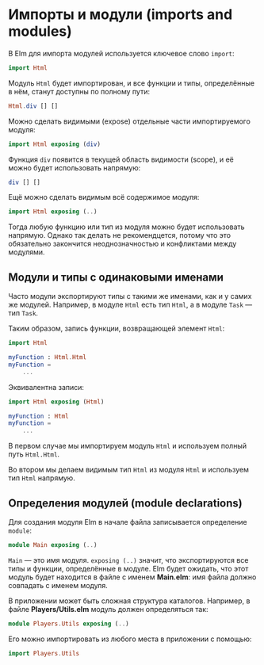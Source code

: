 # Импорты и модули (imports and modules)

В Elm для импорта модулей используется ключевое слово `import`:

```elm
import Html
```

Модуль `Html` будет импортирован, и все функции и типы, определённые в нём, станут доступны по полному пути:

```elm
Html.div [] []
```

Можно сделать видимыми (expose) отдельные части импортируемого модуля:

```elm
import Html exposing (div)
```

Функция `div` появится в текущей область видимости (scope), и её можно будет использовать напрямую:

```elm
div [] []
```

Ещё можно сделать видимым всё содержимое модуля:

```elm
import Html exposing (..)
```

Тогда любую функцию или тип из модуля можно будет использовать напрямую. Однако так делать не рекомендцется, потому что это обязательно закончится неоднозначностью и конфликтами между модулями.

## Модули и типы с одинаковыми именами

Часто модули экспортируют типы с такими же именами, как и у самих же модулей. Например, в модуле `Html` есть тип `Html`, а в модуле `Task` — тип `Task`.

Таким образом, запись функции, возвращающей элемент `Html`:

```elm
import Html

myFunction : Html.Html
myFunction =
    ...
```

Эквивалентна записи:

```elm
import Html exposing (Html)

myFunction : Html
myFunction =
    ...
```

В первом случае мы импортируем модуль `Html` и используем полный путь `Html.Html`.

Во втором мы делаем видимым тип `Html` из модуля `Html` и используем тип `Html` напрямую.

## Определения модулей (module declarations)

Для создания модуля Elm в начале файла записывается определение `module`:

```elm
module Main exposing (..)
```

`Main` — это имя модуля. `exposing (..)` значит, что экспортируются все типы и функции, определённые в модуле. Elm будет ожидать, что этот модуль будет находится в файле с именем __Main.elm__: имя файла должно совпадать с именем модуля.

В приложении может быть сложная структура каталогов. Например, в файле __Players/Utils.elm__ модуль должен определяться так:

```elm
module Players.Utils exposing (..)
```

Его можно импортировать из любого места в приложении с помощью:

```elm
import Players.Utils
```
